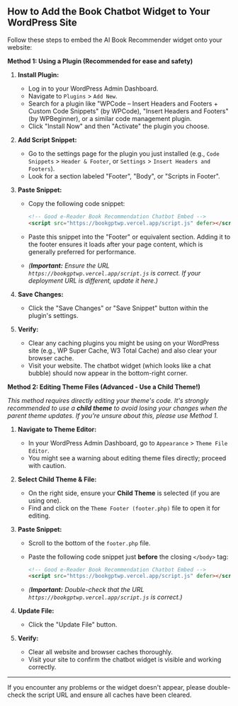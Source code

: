 ## How to Add the Book Chatbot Widget to Your WordPress Site

Follow these steps to embed the AI Book Recommender widget onto your website:

**Method 1: Using a Plugin (Recommended for ease and safety)**

1. **Install Plugin:**
    * Log in to your WordPress Admin Dashboard.
    * Navigate to `Plugins` > `Add New`.
    * Search for a plugin like "WPCode – Insert Headers and Footers + Custom Code Snippets" (by WPCode), "Insert Headers and Footers" (by WPBeginner), or a similar code management plugin.
    * Click "Install Now" and then "Activate" the plugin you choose.

2. **Add Script Snippet:**
    * Go to the settings page for the plugin you just installed (e.g., `Code Snippets` > `Header & Footer`, or `Settings` > `Insert Headers and Footers`).
    * Look for a section labeled "Footer", "Body", or "Scripts in Footer".

3. **Paste Snippet:**
    * Copy the following code snippet:

        ```html
        <!-- Good e-Reader Book Recommendation Chatbot Embed -->
        <script src="https://bookgptwp.vercel.app/script.js" defer></script>
        ```

    * Paste this snippet into the "Footer" or equivalent section. Adding it to the footer ensures it loads after your page content, which is generally preferred for performance.
    * *(**Important:** Ensure the URL `https://bookgptwp.vercel.app/script.js` is correct. If your deployment URL is different, update it here.)*

4. **Save Changes:**
    * Click the "Save Changes" or "Save Snippet" button within the plugin's settings.

5. **Verify:**
    * Clear any caching plugins you might be using on your WordPress site (e.g., WP Super Cache, W3 Total Cache) and also clear your browser cache.
    * Visit your website. The chatbot widget (which looks like a chat bubble) should now appear in the bottom-right corner.

**Method 2: Editing Theme Files (Advanced - Use a Child Theme!)**

*This method requires directly editing your theme's code. It's strongly recommended to use a **child theme** to avoid losing your changes when the parent theme updates. If you're unsure about this, please use Method 1.*

1. **Navigate to Theme Editor:**
    * In your WordPress Admin Dashboard, go to `Appearance` > `Theme File Editor`.
    * You might see a warning about editing theme files directly; proceed with caution.

2. **Select Child Theme & File:**
    * On the right side, ensure your **Child Theme** is selected (if you are using one).
    * Find and click on the `Theme Footer (footer.php)` file to open it for editing.

3. **Paste Snippet:**
    * Scroll to the bottom of the `footer.php` file.
    * Paste the following code snippet just **before** the closing `</body>` tag:

        ```html
        <!-- Good e-Reader Book Recommendation Chatbot Embed -->
        <script src="https://bookgptwp.vercel.app/script.js" defer></script>
        ```

    * *(**Important:** Double-check that the URL `https://bookgptwp.vercel.app/script.js` is correct.)*

4. **Update File:**
    * Click the "Update File" button.

5. **Verify:**
    * Clear all website and browser caches thoroughly.
    * Visit your site to confirm the chatbot widget is visible and working correctly.

---

If you encounter any problems or the widget doesn't appear, please double-check the script URL and ensure all caches have been cleared.
